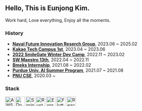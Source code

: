 ## Hello, This is Eunjong Kim.

Work hard, Love everything, Enjoy all the moments.

### History

* [**Naval Future Innovation Reserch Group**](), 2023.06 ~ 2025.02
* [**Kakao Tech Campus 1st**](https://www.kakaotechcampus.com/), 2023.04 ~ 2023.06
* [**2022 SmileGate Winter Dev Camp**](http://newsroom.smilegate.com/bbs/board.php?bo_table=news&wr_id=1226), 2022.11 ~ 2023.02
* [**SW Maestro 13th**](https://www.swmaestro.org/sw/main/main.do), 2022.04 ~ 2022.11
* [**Bmeks Internship**](http://bmeks.co.kr/), 2021.08 ~ 2022.02
* [**Purdue Univ. AI Summer Program**](https://cse.pusan.ac.kr/cse/14651/subview.do?enc=Zm5jdDF8QEB8JTJGYmJzJTJGY3NlJTJGMjYwNSUyRjg3MDcwOSUyRmFydGNsVmlldy5kbyUzRg%3D%3D), 2021.07 ~ 2021.08
* [**PNU CSE**](https://cse.pusan.ac.kr/sites/cse/index.do), 2020.03 ~

### Stack

<img align="left" alt="AWS" width="30px" src="https://user-images.githubusercontent.com/25181517/183896132-54262f2e-6d98-41e3-8888-e40ab5a17326.png" />
<img align="left" alt="Docker" width="30px" src="https://user-images.githubusercontent.com/25181517/117207330-263ba280-adf4-11eb-9b97-0ac5b40bc3be.png" />
<img align="left" alt="Spring Boot" width="30px" src="https://user-images.githubusercontent.com/25181517/183891303-41f257f8-6b3d-487c-aa56-c497b880d0fb.png" />
<img align="left" alt="Rust" width="30px" src="https://user-images.githubusercontent.com/25181517/192599922-3a8ceb1c-ff1d-40bc-b73c-99ea1182d8ad.png" />
<img align="left" alt="Express" width="30px" src="https://user-images.githubusercontent.com/25181517/183859966-a3462d8d-1bc7-4880-b353-e2cbed900ed6.png" />
<img align="left" alt="Flutter" width="30px" src="https://user-images.githubusercontent.com/25181517/186150365-da1eccce-6201-487c-8649-45e9e99435fd.png" />
<img align="left" alt="React" width="30px" src="https://user-images.githubusercontent.com/25181517/183897015-94a058a6-b86e-4e42-a37f-bf92061753e5.png" />
